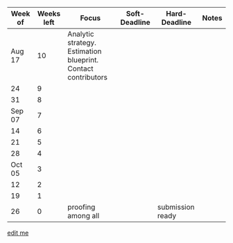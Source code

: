 Week of| Weeks left| Focus | Soft-Deadline  | Hard-Deadline | Notes |
-------|-----------|-------|----------------|---------------|-------| 
Aug 17 |10 | Analytic strategy. Estimation blueprint. Contact contributors |  |  |  |
24     |9 |  |  |  |  |
31     |8 |  |  |  |  |  
Sep 07 |7 |  |  |  |  |  
14     |6 |  |  |  |  |  
21     |5 |  |  |  |  |  
28     |4 |  |  |  |  |  
Oct 05 |3 |  |  |  |  |  
12     |2 |  |  |  |  |  
19     |1 |  |  |  |  |  
26     |0 | proofing among all|  |submission ready|  |  


[edit me](https://github.com/IALSA/IALSA-2015-Portland/edit/master/projects/physical/timetable.md)

    	
